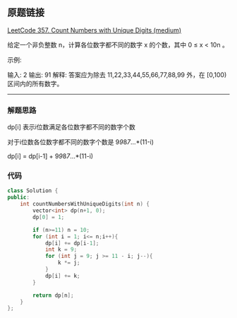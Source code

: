 ## 原题链接

[LeetCode 357. Count Numbers with Unique Digits (medium)](https://leetcode-cn.com/problems/count-numbers-with-unique-digits/)

给定一个非负整数 n，计算各位数字都不同的数字 x 的个数，其中 0 ≤ x < 10n 。

示例:

输入: 2
输出: 91
解释: 答案应为除去 11,22,33,44,55,66,77,88,99 外，在 [0,100) 区间内的所有数字。

---

### 解题思路

dp[i] 表示i位数满足各位数字都不同的数字个数

对于i位数各位数字都不同的数字个数是 9*9*8*7*...*(11-i)

dp[i] = dp[i-1] + 9*9*8*7*...*(11-i)

### 代码

```cpp
class Solution {
public:
    int countNumbersWithUniqueDigits(int n) {
        vector<int> dp(n+1, 0);
        dp[0] = 1;

        if (n>=11) n = 10;
        for (int i = 1; i<= n;i++){
            dp[i] += dp[i-1];
            int k = 9;
            for (int j = 9; j >= 11 - i; j--){
                k *= j;
            }
            dp[i] += k;
        }

        return dp[n];
    }
};
```

